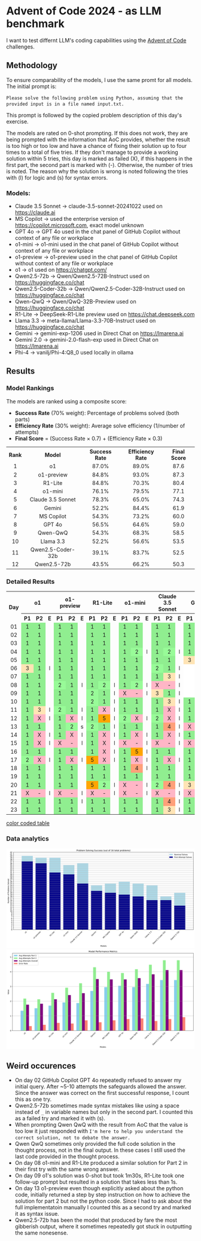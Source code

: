 # Advent of Code 2024 - as LLM benchmark

I want to test differnt LLM's coding capabilities using the [Advent of Code](https://adventofcode.com/) challenges.

## Methodology
To ensure comparability of the models, I use the same promt for all models. The initial prompt is:
```
Please solve the following problem using Python, assuming that the provided input is in a file named input.txt.
```
This prompt is followed by the copied problem description of this day's exercise.

The models are rated on 0-shot prompting. If this does not work, they are being prompted with the information that AoC provides, whether the result is too high or too low and have a chance of fixing their solution up to four times to a total of five tries. If they don't manage to provide a working solution within 5 tries, this day is marked as failed (X), if this happens in the first part, the second part is marked with (-). Otherwise, the number of tries is noted. The reason why the solution is wrong is noted following the tries with (l) for logic and (s) for syntax errors.

### Models:
* Claude 3.5 Sonnet -> claude-3.5-sonnet-20241022 used on https://claude.ai 
* MS Copilot -> used the enterprise version of https://copilot.microsoft.com, exact model unknown
* GPT 4o -> GPT 4o used in the chat panel of GitHub Copilot without context of any file or workplace
* o1-mini -> o1-mini used in the chat panel of GitHub Copilot without context of any file or workplace
* o1-preview -> o1-preview used in the chat panel of GitHub Copilot without context of any file or workplace
* o1 -> o1 used on https://chatgpt.com/
* Qwen2.5-72b -> Qwen/Qwen2.5-72B-Instruct used on https://huggingface.co/chat
* Qwen2.5-Coder-32b -> Qwen/Qwen2.5-Coder-32B-Instruct used on https://huggingface.co/chat
* Qwen-QwQ -> Qwen/QwQ-32B-Preview used on https://huggingface.co/chat
* R1-Lite -> DeepSeek-R1-Lite preview used on https://chat.deepseek.com
* Llama 3.3 -> meta-llama/Llama-3.3-70B-Instruct used on https://huggingface.co/chat
* Gemini -> gemini-exp-1206 used in Direct Chat on https://lmarena.ai
* Gemini 2.0 -> gemini-2.0-flash-exp used in Direct Chat on https://lmarena.ai
* Phi-4 -> vanilj/Phi-4:Q8_0 used locally in ollama

<!--

## Overview
| Day | Claude 3.5 | MS Copilot | GPT 4o  | o1-mini | o1-preview | o1      | Qwen2.5-72b | Qwen Coder | Qwen-QwQ  | R1-Lite | Llama 3.3 | Gemini  | Phi 4   |
| --- | ---        | ---        | ---     | ---     | ---        | ---     | ---         | ---        | ---       | ---     | ---       | ---     | ---     |
| 01  | 1/1        | 1/1        | 1/1     | 1/1     | 1/1        | 1/1     | 1/2 (s)     | 1/1        | 5/1 (l)   | 1/1     | 1/1       | 1/1     | 1/1     |
| 02  | 1/1        | 1/1        | 1/1     | 1/1     | 1/1        | 1/1     | 1/2 (s)     | 1/1        | 1/1       | 1/1     | 1/1       | 1/1     | 1/1     |
| 03  | 1/1        | 1/1        | 1/4 (l) | 1/1     | 1/1        | 1/1     | 1/2 (l)     | 1/1        | 1/1       | 1/1     | 1/5 (l)   | 1/1     | 1/X (l) |
| 04  | 1/2 (l)    | 1/X (l)    | 1/X (l) | 1/2 (l) | 1/1        | 1/1     | 1/X (l)     | 1/X (l)    | 1/X (l,s) | 1/1     | 1/X (l)   | 1/X (l) | 1/X (l) |
| 05  | 1/1        | 1/1        | 3/1 (l) | 1/1     | 1/1        | 1/1     | 1/1         | X/- (l)    | 1/1       | 1/1     | 1/1       | 3/1 (l) | 4/X (l) |
| 06  | 2/1 (l)    | X/- (l)    | X/- (l) | 1/1     | 1/1        | 3/1 (l) | 1/X (l)     | 2/X (l)    | 1/X (l)   | 1/1     |           |         |         |
| 07  | 1/3 (l)    | X/- (l)    | 1/1     | 1/1     | 1/1        | 1/1     | X/- (l)     | X/- (l)    | 1/1       | 1/1     |           |         |         |
| 08  | X/- (l)    | X/- (l, s) | X/- (l) | 1/2 (l) | 2/1 (l)    | 1/1     | X/- (l)     | X/- (l)    | X/- (l,s) | 1/2 (l) |           |         |         |
| 09  | 3/1 (l)    | X/- (l)    | X/- (l) | X/- (l) | 1/1        | 1/1     | X/- (l)     | X/- (l)    | X/- (l)   | 2/1 (l) |           |         |         |
| 10  | 1/3 (l)    | 2/1 (l)    | 1/1     | 1/1     | 1/1        | 1/1     | 1/5 (l)     | X/- (l)    | 1/2 (l)   | 2/1 (l) | 3/1 (l)   | 1/1     |         |
| 11  | 1/X (l)    | 1/3 (l)    | 1/3 (l) | 1/1     | 2/1 (l)    | 1/3 (l) | 1/4 (l)     | 1/X (l)    | 1/X (l)   | 1/X (l) | 1/X (l)   | 1/X (l) |         |
| 12  | 2/X (l)    | 2/X (s)    | X/- (l) | 2/X (l) | 1/X (l)    | 1/X (l) | X/- (l,s)   | 1/X (l,s)  | 2/X (l,s) | 1/5 (l) | 1/X (l)   | 1/X (l) |         |
| 13  | 1/4 (l)    | 1/X (l)    | 2/X (l) | 1/1     | 1/2 (s)    | 1/1     | 2/X (l)     | X/- (l)    | 3/X (l)   | 2/1 (l) | 5/X (l)   | X/- (l) |         |
| 14  | 1/X (l)    | 1/1        | 1/2 (l) | 1/X (l) | 1/X (l)    | 1/X (l) | X/- (l)     | 1/X (l)    | 1/X (l)   | 1/X (l) | 4/X (l)   | 1/x (l) |         |
| 15  | X/- (l)    | X/- (l)    | X/- (l) | X/- (l) | X/- (l)    | 1/X (l) | X/- (l,s)   | X/- (l)    | X/- (l,s) | 1/X (l) | X/- (l)   | X/- (l) | X/- (l) |
| 16  | 1/1        | 4/X (l)    | 1/X (l) | 1/5 (l) | 1/1        | 1/1     | X/- (l)     | X/- (l)    | X/- (l,s) | 1/X (l) | 3/X (l)   | 1/X (l) |         |
| 17  | 1/X (l)    | X/- (l)    | X/- (l) | 1/X (l) | 1/X (l)    | 2/X (l) | X/- (l,s)   | X/- (l)    | X/- (l)   | 5/X (l) | 3/X (l)   | 1/X (l) | X/- (l) |
| 18  | 1/1        | 1/1        | 5/1 (l) | 1/4 (l) | 1/1        | 1/1     | 1/1         | 1/1        | 1/2 (l)   | 1/1     | 1/1       | 1/1     |         |
| 19  | 1/1        | 1/1        | 1/1     | 1/1     | 1/1        | 1/1     | 1/3 (l,s)   | 1/1        | 4/1 (l)   | 1/1     | 3/1 (l)   | 1/1     |         |
| 20  | 2/4 (l)    | X/- (l)    | X/- (l) | X/- (l) | 1/1        | 1/1     | X/- (l,s)   | X/- (l)    | X/- (l)   | 5/2 (l) | X/- (l)   | 3/X (l) |         |
| 21  | X/- (l)    | X/- (l)    | X/- (l) | X/- (l) | X/- (l)    | X/- (l) | X/- (l,s)   | X/- (l)    | X/- (l)   | X/- (l) | X/- (l)   | X/- (l) |         |
| 22  | 1/4 (l)    | 1/X (l)    | 1/X (l) | 1/1     | 1/1 (l)    | 1/1     | X/- (l,s)   | 1/X (l)    | 1/X (l)   | 1/1     | 1/X (l)   | 1/X (l) |         |
| 23  | 1/3 (l)    | 1/3 (l)    | 1/2 (l) | 1/1     | 1/1        | 1/1     | 1/X (l)     | 1/3 (l,s)  | 1/2 (s)   | 1/1     | 1/2 (l)   | 1/2 (l) |         |
| XX  |            |            |         |         |            |         |             |            |           |         |           |         |         |

Results Day 21:
34224 - too low!
85734
108234
126384
140008
168140 - too low!
198904 - too high!
485212

-->

## Results






### Model Rankings
The models are ranked using a composite score:
- **Success Rate** (70% weight): Percentage of problems solved (both parts)
- **Efficiency Rate** (30% weight): Average solve efficiency (1/number of attempts)
- **Final Score** = (Success Rate × 0.7) + (Efficiency Rate × 0.3)

<table>
    <tr>
        <th align="center">Rank</th>
        <th align="center">Model</th>
        <th align="center">Success Rate</th>
        <th align="center">Efficiency Rate</th>
        <th align="center">Final Score</th>
    </tr>
    <tr>
        <td align="center">1</td>
        <td align="center">o1</td>
        <td align="center">87.0%</td>
        <td align="center">89.0%</td>
        <td align="center">87.6</td>
    </tr>
    <tr>
        <td align="center">2</td>
        <td align="center">o1-preview</td>
        <td align="center">84.8%</td>
        <td align="center">93.0%</td>
        <td align="center">87.3</td>
    </tr>
    <tr>
        <td align="center">3</td>
        <td align="center">R1-Lite</td>
        <td align="center">84.8%</td>
        <td align="center">70.3%</td>
        <td align="center">80.4</td>
    </tr>
    <tr>
        <td align="center">4</td>
        <td align="center">o1-mini</td>
        <td align="center">76.1%</td>
        <td align="center">79.5%</td>
        <td align="center">77.1</td>
    </tr>
    <tr>
        <td align="center">5</td>
        <td align="center">Claude 3.5 Sonnet</td>
        <td align="center">78.3%</td>
        <td align="center">65.0%</td>
        <td align="center">74.3</td>
    </tr>
    <tr>
        <td align="center">6</td>
        <td align="center">Gemini</td>
        <td align="center">52.2%</td>
        <td align="center">84.4%</td>
        <td align="center">61.9</td>
    </tr>
    <tr>
        <td align="center">7</td>
        <td align="center">MS Copilot</td>
        <td align="center">54.3%</td>
        <td align="center">73.2%</td>
        <td align="center">60.0</td>
    </tr>
    <tr>
        <td align="center">8</td>
        <td align="center">GPT 4o</td>
        <td align="center">56.5%</td>
        <td align="center">64.6%</td>
        <td align="center">59.0</td>
    </tr>
    <tr>
        <td align="center">9</td>
        <td align="center">Qwen-QwQ</td>
        <td align="center">54.3%</td>
        <td align="center">68.3%</td>
        <td align="center">58.5</td>
    </tr>
    <tr>
        <td align="center">10</td>
        <td align="center">Llama 3.3</td>
        <td align="center">52.2%</td>
        <td align="center">56.6%</td>
        <td align="center">53.5</td>
    </tr>
    <tr>
        <td align="center">11</td>
        <td align="center">Qwen2.5-Coder-32b</td>
        <td align="center">39.1%</td>
        <td align="center">83.7%</td>
        <td align="center">52.5</td>
    </tr>
    <tr>
        <td align="center">12</td>
        <td align="center">Qwen2.5-72b</td>
        <td align="center">43.5%</td>
        <td align="center">66.2%</td>
        <td align="center">50.3</td>
    </tr>
</table>

### Detailed Results
<table>
    <tr>
        <th align="center" rowspan="2">Day</th>
        <th align="center" colspan="3">o1</th>
        <th align="center" colspan="3">o1-preview</th>
        <th align="center" colspan="3">R1-Lite</th>
        <th align="center" colspan="3">o1-mini</th>
        <th align="center" colspan="3">Claude 3.5 Sonnet</th>
        <th align="center" colspan="3">Gemini</th>
        <th align="center" colspan="3">MS Copilot</th>
        <th align="center" colspan="3">GPT 4o</th>
        <th align="center" colspan="3">Qwen-QwQ</th>
        <th align="center" colspan="3">Llama 3.3</th>
        <th align="center" colspan="3">Qwen2.5-Coder-32b</th>
        <th align="center" colspan="3">Qwen2.5-72b</th>
    </tr>
    <tr>
        <th align="center">P1</th><th align="center">P2</th><th align="center">E</th>
        <th align="center">P1</th><th align="center">P2</th><th align="center">E</th>
        <th align="center">P1</th><th align="center">P2</th><th align="center">E</th>
        <th align="center">P1</th><th align="center">P2</th><th align="center">E</th>
        <th align="center">P1</th><th align="center">P2</th><th align="center">E</th>
        <th align="center">P1</th><th align="center">P2</th><th align="center">E</th>
        <th align="center">P1</th><th align="center">P2</th><th align="center">E</th>
        <th align="center">P1</th><th align="center">P2</th><th align="center">E</th>
        <th align="center">P1</th><th align="center">P2</th><th align="center">E</th>
        <th align="center">P1</th><th align="center">P2</th><th align="center">E</th>
        <th align="center">P1</th><th align="center">P2</th><th align="center">E</th>
        <th align="center">P1</th><th align="center">P2</th><th align="center">E</th>
    </tr>
    <tr>
        <td align="center">01</td>
        <td align="center" bgcolor="#90EE90">1</td>
        <td align="center" bgcolor="#90EE90">1</td>
        <td align="center"></td>
        <td align="center" bgcolor="#90EE90">1</td>
        <td align="center" bgcolor="#90EE90">1</td>
        <td align="center"></td>
        <td align="center" bgcolor="#90EE90">1</td>
        <td align="center" bgcolor="#90EE90">1</td>
        <td align="center"></td>
        <td align="center" bgcolor="#90EE90">1</td>
        <td align="center" bgcolor="#90EE90">1</td>
        <td align="center"></td>
        <td align="center" bgcolor="#90EE90">1</td>
        <td align="center" bgcolor="#90EE90">1</td>
        <td align="center"></td>
        <td align="center" bgcolor="#90EE90">1</td>
        <td align="center" bgcolor="#90EE90">1</td>
        <td align="center"></td>
        <td align="center" bgcolor="#90EE90">1</td>
        <td align="center" bgcolor="#90EE90">1</td>
        <td align="center"></td>
        <td align="center" bgcolor="#90EE90">1</td>
        <td align="center" bgcolor="#90EE90">1</td>
        <td align="center"></td>
        <td align="center" bgcolor="#FFA500">5</td>
        <td align="center" bgcolor="#90EE90">1</td>
        <td align="center">l</td>
        <td align="center" bgcolor="#90EE90">1</td>
        <td align="center" bgcolor="#90EE90">1</td>
        <td align="center"></td>
        <td align="center" bgcolor="#90EE90">1</td>
        <td align="center" bgcolor="#90EE90">1</td>
        <td align="center"></td>
        <td align="center" bgcolor="#90EE90">1</td>
        <td align="center" bgcolor="#98FB98">2</td>
        <td align="center">s</td>
    </tr>
    <tr>
        <td align="center">02</td>
        <td align="center" bgcolor="#90EE90">1</td>
        <td align="center" bgcolor="#90EE90">1</td>
        <td align="center"></td>
        <td align="center" bgcolor="#90EE90">1</td>
        <td align="center" bgcolor="#90EE90">1</td>
        <td align="center"></td>
        <td align="center" bgcolor="#90EE90">1</td>
        <td align="center" bgcolor="#90EE90">1</td>
        <td align="center"></td>
        <td align="center" bgcolor="#90EE90">1</td>
        <td align="center" bgcolor="#90EE90">1</td>
        <td align="center"></td>
        <td align="center" bgcolor="#90EE90">1</td>
        <td align="center" bgcolor="#90EE90">1</td>
        <td align="center"></td>
        <td align="center" bgcolor="#90EE90">1</td>
        <td align="center" bgcolor="#90EE90">1</td>
        <td align="center"></td>
        <td align="center" bgcolor="#90EE90">1</td>
        <td align="center" bgcolor="#90EE90">1</td>
        <td align="center"></td>
        <td align="center" bgcolor="#90EE90">1</td>
        <td align="center" bgcolor="#90EE90">1</td>
        <td align="center"></td>
        <td align="center" bgcolor="#90EE90">1</td>
        <td align="center" bgcolor="#90EE90">1</td>
        <td align="center"></td>
        <td align="center" bgcolor="#90EE90">1</td>
        <td align="center" bgcolor="#90EE90">1</td>
        <td align="center"></td>
        <td align="center" bgcolor="#90EE90">1</td>
        <td align="center" bgcolor="#90EE90">1</td>
        <td align="center"></td>
        <td align="center" bgcolor="#90EE90">1</td>
        <td align="center" bgcolor="#98FB98">2</td>
        <td align="center">s</td>
    </tr>
    <tr>
        <td align="center">03</td>
        <td align="center" bgcolor="#90EE90">1</td>
        <td align="center" bgcolor="#90EE90">1</td>
        <td align="center"></td>
        <td align="center" bgcolor="#90EE90">1</td>
        <td align="center" bgcolor="#90EE90">1</td>
        <td align="center"></td>
        <td align="center" bgcolor="#90EE90">1</td>
        <td align="center" bgcolor="#90EE90">1</td>
        <td align="center"></td>
        <td align="center" bgcolor="#90EE90">1</td>
        <td align="center" bgcolor="#90EE90">1</td>
        <td align="center"></td>
        <td align="center" bgcolor="#90EE90">1</td>
        <td align="center" bgcolor="#90EE90">1</td>
        <td align="center"></td>
        <td align="center" bgcolor="#90EE90">1</td>
        <td align="center" bgcolor="#90EE90">1</td>
        <td align="center"></td>
        <td align="center" bgcolor="#90EE90">1</td>
        <td align="center" bgcolor="#90EE90">1</td>
        <td align="center"></td>
        <td align="center" bgcolor="#90EE90">1</td>
        <td align="center" bgcolor="#FFA07A">4</td>
        <td align="center">l</td>
        <td align="center" bgcolor="#90EE90">1</td>
        <td align="center" bgcolor="#90EE90">1</td>
        <td align="center"></td>
        <td align="center" bgcolor="#90EE90">1</td>
        <td align="center" bgcolor="#FFA500">5</td>
        <td align="center">l</td>
        <td align="center" bgcolor="#90EE90">1</td>
        <td align="center" bgcolor="#90EE90">1</td>
        <td align="center"></td>
        <td align="center" bgcolor="#90EE90">1</td>
        <td align="center" bgcolor="#98FB98">2</td>
        <td align="center">l</td>
    </tr>
    <tr>
        <td align="center">04</td>
        <td align="center" bgcolor="#90EE90">1</td>
        <td align="center" bgcolor="#90EE90">1</td>
        <td align="center"></td>
        <td align="center" bgcolor="#90EE90">1</td>
        <td align="center" bgcolor="#90EE90">1</td>
        <td align="center"></td>
        <td align="center" bgcolor="#90EE90">1</td>
        <td align="center" bgcolor="#90EE90">1</td>
        <td align="center"></td>
        <td align="center" bgcolor="#90EE90">1</td>
        <td align="center" bgcolor="#98FB98">2</td>
        <td align="center">l</td>
        <td align="center" bgcolor="#90EE90">1</td>
        <td align="center" bgcolor="#98FB98">2</td>
        <td align="center">l</td>
        <td align="center" bgcolor="#90EE90">1</td>
        <td align="center" bgcolor="#FFB6C6">X</td>
        <td align="center">l</td>
        <td align="center" bgcolor="#90EE90">1</td>
        <td align="center" bgcolor="#FFB6C6">X</td>
        <td align="center">l</td>
        <td align="center" bgcolor="#90EE90">1</td>
        <td align="center" bgcolor="#FFB6C6">X</td>
        <td align="center">l</td>
        <td align="center" bgcolor="#90EE90">1</td>
        <td align="center" bgcolor="#FFB6C6">X</td>
        <td align="center">l,s</td>
        <td align="center" bgcolor="#90EE90">1</td>
        <td align="center" bgcolor="#FFB6C6">X</td>
        <td align="center">l</td>
        <td align="center" bgcolor="#90EE90">1</td>
        <td align="center" bgcolor="#FFB6C6">X</td>
        <td align="center">l</td>
        <td align="center" bgcolor="#90EE90">1</td>
        <td align="center" bgcolor="#FFB6C6">X</td>
        <td align="center">l</td>
    </tr>
    <tr>
        <td align="center">05</td>
        <td align="center" bgcolor="#90EE90">1</td>
        <td align="center" bgcolor="#90EE90">1</td>
        <td align="center"></td>
        <td align="center" bgcolor="#90EE90">1</td>
        <td align="center" bgcolor="#90EE90">1</td>
        <td align="center"></td>
        <td align="center" bgcolor="#90EE90">1</td>
        <td align="center" bgcolor="#90EE90">1</td>
        <td align="center"></td>
        <td align="center" bgcolor="#90EE90">1</td>
        <td align="center" bgcolor="#90EE90">1</td>
        <td align="center"></td>
        <td align="center" bgcolor="#90EE90">1</td>
        <td align="center" bgcolor="#90EE90">1</td>
        <td align="center"></td>
        <td align="center" bgcolor="#FFE4B5">3</td>
        <td align="center" bgcolor="#90EE90">1</td>
        <td align="center">l</td>
        <td align="center" bgcolor="#90EE90">1</td>
        <td align="center" bgcolor="#90EE90">1</td>
        <td align="center"></td>
        <td align="center" bgcolor="#FFE4B5">3</td>
        <td align="center" bgcolor="#90EE90">1</td>
        <td align="center">l</td>
        <td align="center" bgcolor="#90EE90">1</td>
        <td align="center" bgcolor="#90EE90">1</td>
        <td align="center"></td>
        <td align="center" bgcolor="#90EE90">1</td>
        <td align="center" bgcolor="#90EE90">1</td>
        <td align="center"></td>
        <td align="center" bgcolor="#FFB6C6">X</td>
        <td align="center" bgcolor="#FFB6C6">-</td>
        <td align="center">l</td>
        <td align="center" bgcolor="#90EE90">1</td>
        <td align="center" bgcolor="#90EE90">1</td>
        <td align="center"></td>
    </tr>
    <tr>
        <td align="center">06</td>
        <td align="center" bgcolor="#FFE4B5">3</td>
        <td align="center" bgcolor="#90EE90">1</td>
        <td align="center">l</td>
        <td align="center" bgcolor="#90EE90">1</td>
        <td align="center" bgcolor="#90EE90">1</td>
        <td align="center"></td>
        <td align="center" bgcolor="#90EE90">1</td>
        <td align="center" bgcolor="#90EE90">1</td>
        <td align="center"></td>
        <td align="center" bgcolor="#90EE90">1</td>
        <td align="center" bgcolor="#90EE90">1</td>
        <td align="center"></td>
        <td align="center" bgcolor="#98FB98">2</td>
        <td align="center" bgcolor="#90EE90">1</td>
        <td align="center">l</td>
        <td align="center" bgcolor="#FFFFFF"></td>
        <td align="center" bgcolor="#FFFFFF"></td>
        <td align="center"></td>
        <td align="center" bgcolor="#FFB6C6">X</td>
        <td align="center" bgcolor="#FFB6C6">-</td>
        <td align="center">l</td>
        <td align="center" bgcolor="#FFB6C6">X</td>
        <td align="center" bgcolor="#FFB6C6">-</td>
        <td align="center">l</td>
        <td align="center" bgcolor="#90EE90">1</td>
        <td align="center" bgcolor="#FFB6C6">X</td>
        <td align="center">l</td>
        <td align="center" bgcolor="#FFFFFF"></td>
        <td align="center" bgcolor="#FFFFFF"></td>
        <td align="center"></td>
        <td align="center" bgcolor="#98FB98">2</td>
        <td align="center" bgcolor="#FFB6C6">X</td>
        <td align="center">l</td>
        <td align="center" bgcolor="#90EE90">1</td>
        <td align="center" bgcolor="#FFB6C6">X</td>
        <td align="center">l</td>
    </tr>
    <tr>
        <td align="center">07</td>
        <td align="center" bgcolor="#90EE90">1</td>
        <td align="center" bgcolor="#90EE90">1</td>
        <td align="center"></td>
        <td align="center" bgcolor="#90EE90">1</td>
        <td align="center" bgcolor="#90EE90">1</td>
        <td align="center"></td>
        <td align="center" bgcolor="#90EE90">1</td>
        <td align="center" bgcolor="#90EE90">1</td>
        <td align="center"></td>
        <td align="center" bgcolor="#90EE90">1</td>
        <td align="center" bgcolor="#90EE90">1</td>
        <td align="center"></td>
        <td align="center" bgcolor="#90EE90">1</td>
        <td align="center" bgcolor="#FFE4B5">3</td>
        <td align="center">l</td>
        <td align="center" bgcolor="#FFFFFF"></td>
        <td align="center" bgcolor="#FFFFFF"></td>
        <td align="center"></td>
        <td align="center" bgcolor="#FFB6C6">X</td>
        <td align="center" bgcolor="#FFB6C6">-</td>
        <td align="center">l</td>
        <td align="center" bgcolor="#90EE90">1</td>
        <td align="center" bgcolor="#90EE90">1</td>
        <td align="center"></td>
        <td align="center" bgcolor="#90EE90">1</td>
        <td align="center" bgcolor="#90EE90">1</td>
        <td align="center"></td>
        <td align="center" bgcolor="#FFFFFF"></td>
        <td align="center" bgcolor="#FFFFFF"></td>
        <td align="center"></td>
        <td align="center" bgcolor="#FFB6C6">X</td>
        <td align="center" bgcolor="#FFB6C6">-</td>
        <td align="center">l</td>
        <td align="center" bgcolor="#FFB6C6">X</td>
        <td align="center" bgcolor="#FFB6C6">-</td>
        <td align="center">l</td>
    </tr>
    <tr>
        <td align="center">08</td>
        <td align="center" bgcolor="#90EE90">1</td>
        <td align="center" bgcolor="#90EE90">1</td>
        <td align="center"></td>
        <td align="center" bgcolor="#98FB98">2</td>
        <td align="center" bgcolor="#90EE90">1</td>
        <td align="center">l</td>
        <td align="center" bgcolor="#90EE90">1</td>
        <td align="center" bgcolor="#98FB98">2</td>
        <td align="center">l</td>
        <td align="center" bgcolor="#90EE90">1</td>
        <td align="center" bgcolor="#98FB98">2</td>
        <td align="center">l</td>
        <td align="center" bgcolor="#FFB6C6">X</td>
        <td align="center" bgcolor="#FFB6C6">-</td>
        <td align="center">l</td>
        <td align="center" bgcolor="#FFFFFF"></td>
        <td align="center" bgcolor="#FFFFFF"></td>
        <td align="center"></td>
        <td align="center" bgcolor="#FFB6C6">X</td>
        <td align="center" bgcolor="#FFB6C6">-</td>
        <td align="center">l,s</td>
        <td align="center" bgcolor="#FFB6C6">X</td>
        <td align="center" bgcolor="#FFB6C6">-</td>
        <td align="center">l</td>
        <td align="center" bgcolor="#FFB6C6">X</td>
        <td align="center" bgcolor="#FFB6C6">-</td>
        <td align="center">l,s</td>
        <td align="center" bgcolor="#FFFFFF"></td>
        <td align="center" bgcolor="#FFFFFF"></td>
        <td align="center"></td>
        <td align="center" bgcolor="#FFB6C6">X</td>
        <td align="center" bgcolor="#FFB6C6">-</td>
        <td align="center">l</td>
        <td align="center" bgcolor="#FFB6C6">X</td>
        <td align="center" bgcolor="#FFB6C6">-</td>
        <td align="center">l</td>
    </tr>
    <tr>
        <td align="center">09</td>
        <td align="center" bgcolor="#90EE90">1</td>
        <td align="center" bgcolor="#90EE90">1</td>
        <td align="center"></td>
        <td align="center" bgcolor="#90EE90">1</td>
        <td align="center" bgcolor="#90EE90">1</td>
        <td align="center"></td>
        <td align="center" bgcolor="#98FB98">2</td>
        <td align="center" bgcolor="#90EE90">1</td>
        <td align="center">l</td>
        <td align="center" bgcolor="#FFB6C6">X</td>
        <td align="center" bgcolor="#FFB6C6">-</td>
        <td align="center">l</td>
        <td align="center" bgcolor="#FFE4B5">3</td>
        <td align="center" bgcolor="#90EE90">1</td>
        <td align="center">l</td>
        <td align="center" bgcolor="#FFFFFF"></td>
        <td align="center" bgcolor="#FFFFFF"></td>
        <td align="center"></td>
        <td align="center" bgcolor="#FFB6C6">X</td>
        <td align="center" bgcolor="#FFB6C6">-</td>
        <td align="center">l</td>
        <td align="center" bgcolor="#FFB6C6">X</td>
        <td align="center" bgcolor="#FFB6C6">-</td>
        <td align="center">l</td>
        <td align="center" bgcolor="#FFB6C6">X</td>
        <td align="center" bgcolor="#FFB6C6">-</td>
        <td align="center">l</td>
        <td align="center" bgcolor="#FFFFFF"></td>
        <td align="center" bgcolor="#FFFFFF"></td>
        <td align="center"></td>
        <td align="center" bgcolor="#FFB6C6">X</td>
        <td align="center" bgcolor="#FFB6C6">-</td>
        <td align="center">l</td>
        <td align="center" bgcolor="#FFB6C6">X</td>
        <td align="center" bgcolor="#FFB6C6">-</td>
        <td align="center">l</td>
    </tr>
    <tr>
        <td align="center">10</td>
        <td align="center" bgcolor="#90EE90">1</td>
        <td align="center" bgcolor="#90EE90">1</td>
        <td align="center"></td>
        <td align="center" bgcolor="#90EE90">1</td>
        <td align="center" bgcolor="#90EE90">1</td>
        <td align="center"></td>
        <td align="center" bgcolor="#98FB98">2</td>
        <td align="center" bgcolor="#90EE90">1</td>
        <td align="center">l</td>
        <td align="center" bgcolor="#90EE90">1</td>
        <td align="center" bgcolor="#90EE90">1</td>
        <td align="center"></td>
        <td align="center" bgcolor="#90EE90">1</td>
        <td align="center" bgcolor="#FFE4B5">3</td>
        <td align="center">l</td>
        <td align="center" bgcolor="#90EE90">1</td>
        <td align="center" bgcolor="#90EE90">1</td>
        <td align="center"></td>
        <td align="center" bgcolor="#98FB98">2</td>
        <td align="center" bgcolor="#90EE90">1</td>
        <td align="center">l</td>
        <td align="center" bgcolor="#90EE90">1</td>
        <td align="center" bgcolor="#90EE90">1</td>
        <td align="center"></td>
        <td align="center" bgcolor="#90EE90">1</td>
        <td align="center" bgcolor="#98FB98">2</td>
        <td align="center">l</td>
        <td align="center" bgcolor="#FFE4B5">3</td>
        <td align="center" bgcolor="#90EE90">1</td>
        <td align="center">l</td>
        <td align="center" bgcolor="#FFB6C6">X</td>
        <td align="center" bgcolor="#FFB6C6">-</td>
        <td align="center">l</td>
        <td align="center" bgcolor="#90EE90">1</td>
        <td align="center" bgcolor="#FFA500">5</td>
        <td align="center">l</td>
    </tr>
    <tr>
        <td align="center">11</td>
        <td align="center" bgcolor="#90EE90">1</td>
        <td align="center" bgcolor="#FFE4B5">3</td>
        <td align="center">l</td>
        <td align="center" bgcolor="#98FB98">2</td>
        <td align="center" bgcolor="#90EE90">1</td>
        <td align="center">l</td>
        <td align="center" bgcolor="#90EE90">1</td>
        <td align="center" bgcolor="#FFB6C6">X</td>
        <td align="center">l</td>
        <td align="center" bgcolor="#90EE90">1</td>
        <td align="center" bgcolor="#90EE90">1</td>
        <td align="center"></td>
        <td align="center" bgcolor="#90EE90">1</td>
        <td align="center" bgcolor="#FFB6C6">X</td>
        <td align="center">l</td>
        <td align="center" bgcolor="#90EE90">1</td>
        <td align="center" bgcolor="#FFB6C6">X</td>
        <td align="center">l</td>
        <td align="center" bgcolor="#90EE90">1</td>
        <td align="center" bgcolor="#FFE4B5">3</td>
        <td align="center">l</td>
        <td align="center" bgcolor="#90EE90">1</td>
        <td align="center" bgcolor="#FFE4B5">3</td>
        <td align="center">l</td>
        <td align="center" bgcolor="#90EE90">1</td>
        <td align="center" bgcolor="#FFB6C6">X</td>
        <td align="center">l</td>
        <td align="center" bgcolor="#90EE90">1</td>
        <td align="center" bgcolor="#FFB6C6">X</td>
        <td align="center">l</td>
        <td align="center" bgcolor="#90EE90">1</td>
        <td align="center" bgcolor="#FFB6C6">X</td>
        <td align="center">l</td>
        <td align="center" bgcolor="#90EE90">1</td>
        <td align="center" bgcolor="#FFA07A">4</td>
        <td align="center">l</td>
    </tr>
    <tr>
        <td align="center">12</td>
        <td align="center" bgcolor="#90EE90">1</td>
        <td align="center" bgcolor="#FFB6C6">X</td>
        <td align="center">l</td>
        <td align="center" bgcolor="#90EE90">1</td>
        <td align="center" bgcolor="#FFB6C6">X</td>
        <td align="center">l</td>
        <td align="center" bgcolor="#90EE90">1</td>
        <td align="center" bgcolor="#FFA500">5</td>
        <td align="center">l</td>
        <td align="center" bgcolor="#98FB98">2</td>
        <td align="center" bgcolor="#FFB6C6">X</td>
        <td align="center">l</td>
        <td align="center" bgcolor="#98FB98">2</td>
        <td align="center" bgcolor="#FFB6C6">X</td>
        <td align="center">l</td>
        <td align="center" bgcolor="#90EE90">1</td>
        <td align="center" bgcolor="#FFB6C6">X</td>
        <td align="center">l</td>
        <td align="center" bgcolor="#98FB98">2</td>
        <td align="center" bgcolor="#FFB6C6">X</td>
        <td align="center">s</td>
        <td align="center" bgcolor="#FFB6C6">X</td>
        <td align="center" bgcolor="#FFB6C6">-</td>
        <td align="center">l</td>
        <td align="center" bgcolor="#98FB98">2</td>
        <td align="center" bgcolor="#FFB6C6">X</td>
        <td align="center">l,s</td>
        <td align="center" bgcolor="#90EE90">1</td>
        <td align="center" bgcolor="#FFB6C6">X</td>
        <td align="center">l</td>
        <td align="center" bgcolor="#90EE90">1</td>
        <td align="center" bgcolor="#FFB6C6">X</td>
        <td align="center">l,s</td>
        <td align="center" bgcolor="#FFB6C6">X</td>
        <td align="center" bgcolor="#FFB6C6">-</td>
        <td align="center">l,s</td>
    </tr>
    <tr>
        <td align="center">13</td>
        <td align="center" bgcolor="#90EE90">1</td>
        <td align="center" bgcolor="#90EE90">1</td>
        <td align="center"></td>
        <td align="center" bgcolor="#90EE90">1</td>
        <td align="center" bgcolor="#98FB98">2</td>
        <td align="center">s</td>
        <td align="center" bgcolor="#98FB98">2</td>
        <td align="center" bgcolor="#90EE90">1</td>
        <td align="center">l</td>
        <td align="center" bgcolor="#90EE90">1</td>
        <td align="center" bgcolor="#90EE90">1</td>
        <td align="center"></td>
        <td align="center" bgcolor="#90EE90">1</td>
        <td align="center" bgcolor="#FFA07A">4</td>
        <td align="center">l</td>
        <td align="center" bgcolor="#FFB6C6">X</td>
        <td align="center" bgcolor="#FFB6C6">-</td>
        <td align="center">l</td>
        <td align="center" bgcolor="#90EE90">1</td>
        <td align="center" bgcolor="#FFB6C6">X</td>
        <td align="center">l</td>
        <td align="center" bgcolor="#98FB98">2</td>
        <td align="center" bgcolor="#FFB6C6">X</td>
        <td align="center">l</td>
        <td align="center" bgcolor="#FFE4B5">3</td>
        <td align="center" bgcolor="#FFB6C6">X</td>
        <td align="center">l</td>
        <td align="center" bgcolor="#FFA500">5</td>
        <td align="center" bgcolor="#FFB6C6">X</td>
        <td align="center">l</td>
        <td align="center" bgcolor="#FFB6C6">X</td>
        <td align="center" bgcolor="#FFB6C6">-</td>
        <td align="center">l</td>
        <td align="center" bgcolor="#98FB98">2</td>
        <td align="center" bgcolor="#FFB6C6">X</td>
        <td align="center">l</td>
    </tr>
    <tr>
        <td align="center">14</td>
        <td align="center" bgcolor="#90EE90">1</td>
        <td align="center" bgcolor="#FFB6C6">X</td>
        <td align="center">l</td>
        <td align="center" bgcolor="#90EE90">1</td>
        <td align="center" bgcolor="#FFB6C6">X</td>
        <td align="center">l</td>
        <td align="center" bgcolor="#90EE90">1</td>
        <td align="center" bgcolor="#FFB6C6">X</td>
        <td align="center">l</td>
        <td align="center" bgcolor="#90EE90">1</td>
        <td align="center" bgcolor="#FFB6C6">X</td>
        <td align="center">l</td>
        <td align="center" bgcolor="#90EE90">1</td>
        <td align="center" bgcolor="#FFB6C6">X</td>
        <td align="center">l</td>
        <td align="center" bgcolor="#90EE90">1</td>
        <td align="center" bgcolor="#FFB6C6">X</td>
        <td align="center">l</td>
        <td align="center" bgcolor="#90EE90">1</td>
        <td align="center" bgcolor="#90EE90">1</td>
        <td align="center"></td>
        <td align="center" bgcolor="#90EE90">1</td>
        <td align="center" bgcolor="#98FB98">2</td>
        <td align="center">l</td>
        <td align="center" bgcolor="#90EE90">1</td>
        <td align="center" bgcolor="#FFB6C6">X</td>
        <td align="center">l</td>
        <td align="center" bgcolor="#FFA07A">4</td>
        <td align="center" bgcolor="#FFB6C6">X</td>
        <td align="center">l</td>
        <td align="center" bgcolor="#90EE90">1</td>
        <td align="center" bgcolor="#FFB6C6">X</td>
        <td align="center">l</td>
        <td align="center" bgcolor="#FFB6C6">X</td>
        <td align="center" bgcolor="#FFB6C6">-</td>
        <td align="center">l</td>
    </tr>
    <tr>
        <td align="center">15</td>
        <td align="center" bgcolor="#90EE90">1</td>
        <td align="center" bgcolor="#FFB6C6">X</td>
        <td align="center">l</td>
        <td align="center" bgcolor="#FFB6C6">X</td>
        <td align="center" bgcolor="#FFB6C6">-</td>
        <td align="center">l</td>
        <td align="center" bgcolor="#90EE90">1</td>
        <td align="center" bgcolor="#FFB6C6">X</td>
        <td align="center">l</td>
        <td align="center" bgcolor="#FFB6C6">X</td>
        <td align="center" bgcolor="#FFB6C6">-</td>
        <td align="center">l</td>
        <td align="center" bgcolor="#FFB6C6">X</td>
        <td align="center" bgcolor="#FFB6C6">-</td>
        <td align="center">l</td>
        <td align="center" bgcolor="#FFB6C6">X</td>
        <td align="center" bgcolor="#FFB6C6">-</td>
        <td align="center">l</td>
        <td align="center" bgcolor="#FFB6C6">X</td>
        <td align="center" bgcolor="#FFB6C6">-</td>
        <td align="center">l</td>
        <td align="center" bgcolor="#FFB6C6">X</td>
        <td align="center" bgcolor="#FFB6C6">-</td>
        <td align="center">l</td>
        <td align="center" bgcolor="#FFB6C6">X</td>
        <td align="center" bgcolor="#FFB6C6">-</td>
        <td align="center">l,s</td>
        <td align="center" bgcolor="#FFB6C6">X</td>
        <td align="center" bgcolor="#FFB6C6">-</td>
        <td align="center">l</td>
        <td align="center" bgcolor="#FFB6C6">X</td>
        <td align="center" bgcolor="#FFB6C6">-</td>
        <td align="center">l</td>
        <td align="center" bgcolor="#FFB6C6">X</td>
        <td align="center" bgcolor="#FFB6C6">-</td>
        <td align="center">l,s</td>
    </tr>
    <tr>
        <td align="center">16</td>
        <td align="center" bgcolor="#90EE90">1</td>
        <td align="center" bgcolor="#90EE90">1</td>
        <td align="center"></td>
        <td align="center" bgcolor="#90EE90">1</td>
        <td align="center" bgcolor="#90EE90">1</td>
        <td align="center"></td>
        <td align="center" bgcolor="#90EE90">1</td>
        <td align="center" bgcolor="#FFB6C6">X</td>
        <td align="center">l</td>
        <td align="center" bgcolor="#90EE90">1</td>
        <td align="center" bgcolor="#FFA500">5</td>
        <td align="center">l</td>
        <td align="center" bgcolor="#90EE90">1</td>
        <td align="center" bgcolor="#90EE90">1</td>
        <td align="center"></td>
        <td align="center" bgcolor="#90EE90">1</td>
        <td align="center" bgcolor="#FFB6C6">X</td>
        <td align="center">l</td>
        <td align="center" bgcolor="#FFA07A">4</td>
        <td align="center" bgcolor="#FFB6C6">X</td>
        <td align="center">l</td>
        <td align="center" bgcolor="#90EE90">1</td>
        <td align="center" bgcolor="#FFB6C6">X</td>
        <td align="center">l</td>
        <td align="center" bgcolor="#FFB6C6">X</td>
        <td align="center" bgcolor="#FFB6C6">-</td>
        <td align="center">l,s</td>
        <td align="center" bgcolor="#FFE4B5">3</td>
        <td align="center" bgcolor="#FFB6C6">X</td>
        <td align="center">l</td>
        <td align="center" bgcolor="#FFB6C6">X</td>
        <td align="center" bgcolor="#FFB6C6">-</td>
        <td align="center">l</td>
        <td align="center" bgcolor="#FFB6C6">X</td>
        <td align="center" bgcolor="#FFB6C6">-</td>
        <td align="center">l</td>
    </tr>
    <tr>
        <td align="center">17</td>
        <td align="center" bgcolor="#98FB98">2</td>
        <td align="center" bgcolor="#FFB6C6">X</td>
        <td align="center">l</td>
        <td align="center" bgcolor="#90EE90">1</td>
        <td align="center" bgcolor="#FFB6C6">X</td>
        <td align="center">l</td>
        <td align="center" bgcolor="#FFA500">5</td>
        <td align="center" bgcolor="#FFB6C6">X</td>
        <td align="center">l</td>
        <td align="center" bgcolor="#90EE90">1</td>
        <td align="center" bgcolor="#FFB6C6">X</td>
        <td align="center">l</td>
        <td align="center" bgcolor="#90EE90">1</td>
        <td align="center" bgcolor="#FFB6C6">X</td>
        <td align="center">l</td>
        <td align="center" bgcolor="#90EE90">1</td>
        <td align="center" bgcolor="#FFB6C6">X</td>
        <td align="center">l</td>
        <td align="center" bgcolor="#FFB6C6">X</td>
        <td align="center" bgcolor="#FFB6C6">-</td>
        <td align="center">l</td>
        <td align="center" bgcolor="#FFB6C6">X</td>
        <td align="center" bgcolor="#FFB6C6">-</td>
        <td align="center">l</td>
        <td align="center" bgcolor="#FFB6C6">X</td>
        <td align="center" bgcolor="#FFB6C6">-</td>
        <td align="center">l</td>
        <td align="center" bgcolor="#FFE4B5">3</td>
        <td align="center" bgcolor="#FFB6C6">X</td>
        <td align="center">l</td>
        <td align="center" bgcolor="#FFB6C6">X</td>
        <td align="center" bgcolor="#FFB6C6">-</td>
        <td align="center">l</td>
        <td align="center" bgcolor="#FFB6C6">X</td>
        <td align="center" bgcolor="#FFB6C6">-</td>
        <td align="center">l,s</td>
    </tr>
    <tr>
        <td align="center">18</td>
        <td align="center" bgcolor="#90EE90">1</td>
        <td align="center" bgcolor="#90EE90">1</td>
        <td align="center"></td>
        <td align="center" bgcolor="#90EE90">1</td>
        <td align="center" bgcolor="#90EE90">1</td>
        <td align="center"></td>
        <td align="center" bgcolor="#90EE90">1</td>
        <td align="center" bgcolor="#90EE90">1</td>
        <td align="center"></td>
        <td align="center" bgcolor="#90EE90">1</td>
        <td align="center" bgcolor="#FFA07A">4</td>
        <td align="center">l</td>
        <td align="center" bgcolor="#90EE90">1</td>
        <td align="center" bgcolor="#90EE90">1</td>
        <td align="center"></td>
        <td align="center" bgcolor="#90EE90">1</td>
        <td align="center" bgcolor="#90EE90">1</td>
        <td align="center"></td>
        <td align="center" bgcolor="#90EE90">1</td>
        <td align="center" bgcolor="#90EE90">1</td>
        <td align="center"></td>
        <td align="center" bgcolor="#FFA500">5</td>
        <td align="center" bgcolor="#90EE90">1</td>
        <td align="center">l</td>
        <td align="center" bgcolor="#90EE90">1</td>
        <td align="center" bgcolor="#98FB98">2</td>
        <td align="center">l</td>
        <td align="center" bgcolor="#90EE90">1</td>
        <td align="center" bgcolor="#90EE90">1</td>
        <td align="center"></td>
        <td align="center" bgcolor="#90EE90">1</td>
        <td align="center" bgcolor="#90EE90">1</td>
        <td align="center"></td>
        <td align="center" bgcolor="#90EE90">1</td>
        <td align="center" bgcolor="#90EE90">1</td>
        <td align="center"></td>
    </tr>
    <tr>
        <td align="center">19</td>
        <td align="center" bgcolor="#90EE90">1</td>
        <td align="center" bgcolor="#90EE90">1</td>
        <td align="center"></td>
        <td align="center" bgcolor="#90EE90">1</td>
        <td align="center" bgcolor="#90EE90">1</td>
        <td align="center"></td>
        <td align="center" bgcolor="#90EE90">1</td>
        <td align="center" bgcolor="#90EE90">1</td>
        <td align="center"></td>
        <td align="center" bgcolor="#90EE90">1</td>
        <td align="center" bgcolor="#90EE90">1</td>
        <td align="center"></td>
        <td align="center" bgcolor="#90EE90">1</td>
        <td align="center" bgcolor="#90EE90">1</td>
        <td align="center"></td>
        <td align="center" bgcolor="#90EE90">1</td>
        <td align="center" bgcolor="#90EE90">1</td>
        <td align="center"></td>
        <td align="center" bgcolor="#90EE90">1</td>
        <td align="center" bgcolor="#90EE90">1</td>
        <td align="center"></td>
        <td align="center" bgcolor="#90EE90">1</td>
        <td align="center" bgcolor="#90EE90">1</td>
        <td align="center"></td>
        <td align="center" bgcolor="#FFA07A">4</td>
        <td align="center" bgcolor="#90EE90">1</td>
        <td align="center">l</td>
        <td align="center" bgcolor="#FFE4B5">3</td>
        <td align="center" bgcolor="#90EE90">1</td>
        <td align="center">l</td>
        <td align="center" bgcolor="#90EE90">1</td>
        <td align="center" bgcolor="#90EE90">1</td>
        <td align="center"></td>
        <td align="center" bgcolor="#90EE90">1</td>
        <td align="center" bgcolor="#FFE4B5">3</td>
        <td align="center">l,s</td>
    </tr>
    <tr>
        <td align="center">20</td>
        <td align="center" bgcolor="#90EE90">1</td>
        <td align="center" bgcolor="#90EE90">1</td>
        <td align="center"></td>
        <td align="center" bgcolor="#90EE90">1</td>
        <td align="center" bgcolor="#90EE90">1</td>
        <td align="center"></td>
        <td align="center" bgcolor="#FFA500">5</td>
        <td align="center" bgcolor="#98FB98">2</td>
        <td align="center">l</td>
        <td align="center" bgcolor="#FFB6C6">X</td>
        <td align="center" bgcolor="#FFB6C6">-</td>
        <td align="center">l</td>
        <td align="center" bgcolor="#98FB98">2</td>
        <td align="center" bgcolor="#FFA07A">4</td>
        <td align="center">l</td>
        <td align="center" bgcolor="#FFE4B5">3</td>
        <td align="center" bgcolor="#FFB6C6">X</td>
        <td align="center">l</td>
        <td align="center" bgcolor="#FFB6C6">X</td>
        <td align="center" bgcolor="#FFB6C6">-</td>
        <td align="center">l</td>
        <td align="center" bgcolor="#FFB6C6">X</td>
        <td align="center" bgcolor="#FFB6C6">-</td>
        <td align="center">l</td>
        <td align="center" bgcolor="#FFB6C6">X</td>
        <td align="center" bgcolor="#FFB6C6">-</td>
        <td align="center">l</td>
        <td align="center" bgcolor="#FFB6C6">X</td>
        <td align="center" bgcolor="#FFB6C6">-</td>
        <td align="center">l</td>
        <td align="center" bgcolor="#FFB6C6">X</td>
        <td align="center" bgcolor="#FFB6C6">-</td>
        <td align="center">l</td>
        <td align="center" bgcolor="#FFB6C6">X</td>
        <td align="center" bgcolor="#FFB6C6">-</td>
        <td align="center">l,s</td>
    </tr>
    <tr>
        <td align="center">21</td>
        <td align="center" bgcolor="#FFB6C6">X</td>
        <td align="center" bgcolor="#FFB6C6">-</td>
        <td align="center">l</td>
        <td align="center" bgcolor="#FFB6C6">X</td>
        <td align="center" bgcolor="#FFB6C6">-</td>
        <td align="center">l</td>
        <td align="center" bgcolor="#FFB6C6">X</td>
        <td align="center" bgcolor="#FFB6C6">-</td>
        <td align="center">l</td>
        <td align="center" bgcolor="#FFB6C6">X</td>
        <td align="center" bgcolor="#FFB6C6">-</td>
        <td align="center">l</td>
        <td align="center" bgcolor="#FFB6C6">X</td>
        <td align="center" bgcolor="#FFB6C6">-</td>
        <td align="center">l</td>
        <td align="center" bgcolor="#FFB6C6">X</td>
        <td align="center" bgcolor="#FFB6C6">-</td>
        <td align="center">l</td>
        <td align="center" bgcolor="#FFB6C6">X</td>
        <td align="center" bgcolor="#FFB6C6">-</td>
        <td align="center">l</td>
        <td align="center" bgcolor="#FFB6C6">X</td>
        <td align="center" bgcolor="#FFB6C6">-</td>
        <td align="center">l</td>
        <td align="center" bgcolor="#FFB6C6">X</td>
        <td align="center" bgcolor="#FFB6C6">-</td>
        <td align="center">l</td>
        <td align="center" bgcolor="#FFB6C6">X</td>
        <td align="center" bgcolor="#FFB6C6">-</td>
        <td align="center">l</td>
        <td align="center" bgcolor="#FFB6C6">X</td>
        <td align="center" bgcolor="#FFB6C6">-</td>
        <td align="center">l</td>
        <td align="center" bgcolor="#FFB6C6">X</td>
        <td align="center" bgcolor="#FFB6C6">-</td>
        <td align="center">l,s</td>
    </tr>
    <tr>
        <td align="center">22</td>
        <td align="center" bgcolor="#90EE90">1</td>
        <td align="center" bgcolor="#90EE90">1</td>
        <td align="center"></td>
        <td align="center" bgcolor="#90EE90">1</td>
        <td align="center" bgcolor="#90EE90">1</td>
        <td align="center">l</td>
        <td align="center" bgcolor="#90EE90">1</td>
        <td align="center" bgcolor="#90EE90">1</td>
        <td align="center"></td>
        <td align="center" bgcolor="#90EE90">1</td>
        <td align="center" bgcolor="#90EE90">1</td>
        <td align="center"></td>
        <td align="center" bgcolor="#90EE90">1</td>
        <td align="center" bgcolor="#FFA07A">4</td>
        <td align="center">l</td>
        <td align="center" bgcolor="#90EE90">1</td>
        <td align="center" bgcolor="#FFB6C6">X</td>
        <td align="center">l</td>
        <td align="center" bgcolor="#90EE90">1</td>
        <td align="center" bgcolor="#FFB6C6">X</td>
        <td align="center">l</td>
        <td align="center" bgcolor="#90EE90">1</td>
        <td align="center" bgcolor="#FFB6C6">X</td>
        <td align="center">l</td>
        <td align="center" bgcolor="#90EE90">1</td>
        <td align="center" bgcolor="#FFB6C6">X</td>
        <td align="center">l</td>
        <td align="center" bgcolor="#90EE90">1</td>
        <td align="center" bgcolor="#FFB6C6">X</td>
        <td align="center">l</td>
        <td align="center" bgcolor="#90EE90">1</td>
        <td align="center" bgcolor="#FFB6C6">X</td>
        <td align="center">l</td>
        <td align="center" bgcolor="#FFB6C6">X</td>
        <td align="center" bgcolor="#FFB6C6">-</td>
        <td align="center">l,s</td>
    </tr>
    <tr>
        <td align="center">23</td>
        <td align="center" bgcolor="#90EE90">1</td>
        <td align="center" bgcolor="#90EE90">1</td>
        <td align="center"></td>
        <td align="center" bgcolor="#90EE90">1</td>
        <td align="center" bgcolor="#90EE90">1</td>
        <td align="center"></td>
        <td align="center" bgcolor="#90EE90">1</td>
        <td align="center" bgcolor="#90EE90">1</td>
        <td align="center"></td>
        <td align="center" bgcolor="#90EE90">1</td>
        <td align="center" bgcolor="#90EE90">1</td>
        <td align="center"></td>
        <td align="center" bgcolor="#90EE90">1</td>
        <td align="center" bgcolor="#FFE4B5">3</td>
        <td align="center">l</td>
        <td align="center" bgcolor="#90EE90">1</td>
        <td align="center" bgcolor="#98FB98">2</td>
        <td align="center">l</td>
        <td align="center" bgcolor="#90EE90">1</td>
        <td align="center" bgcolor="#FFE4B5">3</td>
        <td align="center">l</td>
        <td align="center" bgcolor="#90EE90">1</td>
        <td align="center" bgcolor="#98FB98">2</td>
        <td align="center">l</td>
        <td align="center" bgcolor="#90EE90">1</td>
        <td align="center" bgcolor="#98FB98">2</td>
        <td align="center">s</td>
        <td align="center" bgcolor="#90EE90">1</td>
        <td align="center" bgcolor="#98FB98">2</td>
        <td align="center">l</td>
        <td align="center" bgcolor="#90EE90">1</td>
        <td align="center" bgcolor="#FFE4B5">3</td>
        <td align="center">l,s</td>
        <td align="center" bgcolor="#90EE90">1</td>
        <td align="center" bgcolor="#FFB6C6">X</td>
        <td align="center">l</td>
    </tr>
</table>


[color coded table](results/results.html)
### Data analytics

![Bar Plot showing the solve rates.](results/graphs/solve_rates.png)
![Bar Plot displaying Average tries needed.](results/graphs/performance_metrics.png)


## Weird occurences
* On day 02 GitHub Copilot GPT 4o repeatedly refused to answer my initial query. After ~5-10 attempts the safeguards allowed the answer. Since the answer was correct on the first successful response, I count this as one try.
* Qwen2.5-72b sometimes made syntax mistakes like using a space instead of ```_``` in variable names but only in the second part. I counted this as a failed try and marked it with (s).
* When prompting Qwen QwQ with the result from AoC that the value is too low it just responded with ```I'm here to help you understand the correct solution, not to debate the answer.```
* Qwen QwQ sometimes only provided the full code solution in the thought process, not in the final output. In these cases I still used the last code provided in the thought process.
* On day 08 o1-mini and R1-Lite produced a similar solution for Part 2 in their first try with the same wrong answer. 
* On day 09 o1's solution was 0-shot but took 1m30s, R1-Lite took one follow-up prompt but resulted in a solution that takes less than 1s.
* On day 13 o1-preview even though explicitly asked about the python code, initially returned a step by step instruction on how to achieve the solution for part 2 but not the python code. Since I had to ask about the full implementatoin manually I counted this as a second try and marked it as syntax issue.
* Qwen2.5-72b has been the model that produced by fare the most gibberish output, where it sometimes repeatedly got stuck in outputting the same nonesense.